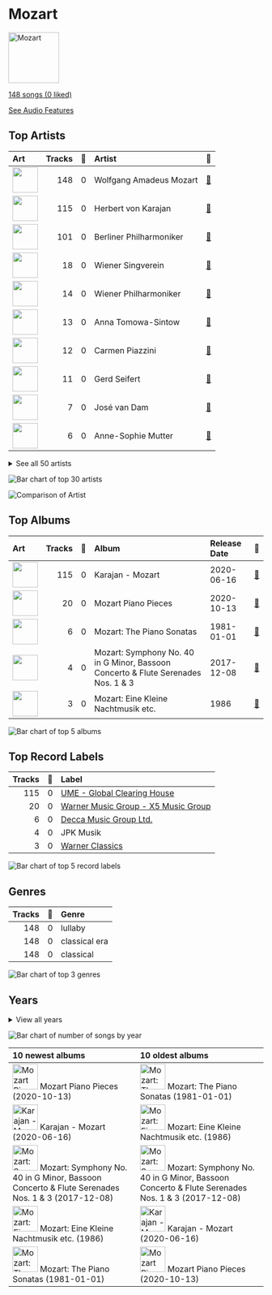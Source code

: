 # Mozart


<img src="https://i.scdn.co/image/ab67616d0000b273fdf2a7d7437db7a75da73167" alt="Mozart" width="100" />

[148 songs (0 liked)](tracks.md)

[See Audio Features](audio_features.md)

## Top Artists

| Art | Tracks | 💚 | Artist | 🔗 |
|:---|---:|---:|:---|:---|
| <img src="https://i.scdn.co/image/ab6761610000e5eb7fa9108c6dadb8c3ec21da88" alt="" width="50" /> | 148 | 0 | Wolfgang Amadeus Mozart | [🔗](https://open.spotify.com/artist/4NJhFmfw43RLBLjQvxDuRS) |
| <img src="https://i.scdn.co/image/ab6761610000e5ebf67fde1740e91a88445d5bdd" alt="" width="50" /> | 115 | 0 | Herbert von Karajan | [🔗](https://open.spotify.com/artist/5zCaQxjl110XTrm4LQ1CxY) |
| <img src="https://i.scdn.co/image/ab6761610000e5eb92e0a1e423bd8590dcd43bda" alt="" width="50" /> | 101 | 0 | Berliner Philharmoniker | [🔗](https://open.spotify.com/artist/6uRJnvQ3f8whVnmeoecv5Z) |
| <img src="https://i.scdn.co/image/e403106a45cbd0e2ca51e4d1b18b9a587f9177be" alt="" width="50" /> | 18 | 0 | Wiener Singverein | [🔗](https://open.spotify.com/artist/35QSympF887CO8h5eZHme2) |
| <img src="https://i.scdn.co/image/ab6761610000e5eb4bb5eb0860d831455fab32b6" alt="" width="50" /> | 14 | 0 | Wiener Philharmoniker | [🔗](https://open.spotify.com/artist/003f4bk13c6Q3gAUXv7dGJ) |
| <img src="https://i.scdn.co/image/3a82b1bfa9beaa82deb0b380a94cb6dc197ee073" alt="" width="50" /> | 13 | 0 | Anna Tomowa-Sintow | [🔗](https://open.spotify.com/artist/6NSIW1uEq8JZmxEkHMF17c) |
| <img src="https://i.scdn.co/image/1dc8f4430bbf39a814e3413892c020122215924f" alt="" width="50" /> | 12 | 0 | Carmen Piazzini | [🔗](https://open.spotify.com/artist/6aQUOvrKLOquCAvIGdIwTx) |
| <img src="https://i.scdn.co/image/ab67616d0000b2731793174d9892a98c3fd2d09b" alt="" width="50" /> | 11 | 0 | Gerd Seifert | [🔗](https://open.spotify.com/artist/4aIYtx2Z5X9vRlysnruy66) |
| <img src="https://i.scdn.co/image/7edeefee1e00dc240f153b601cf735baba09a17a" alt="" width="50" /> | 7 | 0 | José van Dam | [🔗](https://open.spotify.com/artist/5qNUHMEhszyeXNYMn4sswd) |
| <img src="https://i.scdn.co/image/ab6761610000e5ebae5e23c13f72e0ee01dfa99b" alt="" width="50" /> | 6 | 0 | Anne-Sophie Mutter | [🔗](https://open.spotify.com/artist/6pzfUmBsQAKxOhy0NSi8zn) |


<details>
<summary>See all 50 artists</summary>

| Art | Tracks | 💚 | Artist | 🔗 |
|:---|---:|---:|:---|:---|
| <img src="https://i.scdn.co/image/ab67616d0000b27322070c61a7616392f04f070f" alt="" width="50" /> | 6 | 0 | Agnes Baltsa | [🔗](https://open.spotify.com/artist/2amF56vDuTTbZJQsqUgbuC) |
| <img src="https://i.scdn.co/image/ab6761610000e5eb0931477643a0f9b69d261c41" alt="" width="50" /> | 6 | 0 | András Schiff | [🔗](https://open.spotify.com/artist/24K6LTZFqBAvKsorwK0iXd) |
| <img src="https://i.scdn.co/image/ab67616d0000b273629fe5d9aee2869873b588bd" alt="" width="50" /> | 5 | 0 | Werner Krenn | [🔗](https://open.spotify.com/artist/3PuXD6h01YqjNWQ055CWxA) |
| <img src="https://i.scdn.co/image/ab67616d0000b2733658c17a5357171441798302" alt="" width="50" /> | 4 | 0 | Gottfried Hornik | [🔗](https://open.spotify.com/artist/6aFQ4LADfHVe08B5gQuE8X) |
| <img src="https://i.scdn.co/image/ab67616d0000b273ad029134625e13b2823b8b83" alt="" width="50" /> | 4 | 0 | Cologne New Philharmonic Orchestra | [🔗](https://open.spotify.com/artist/4jSOT0xN5OKPgEfawfzInB) |
| <img src="https://i.scdn.co/image/ab67616d0000b273774a4d3dd9d4fca18fa2180b" alt="" width="50" /> | 4 | 0 | Helga Muller-Molinari | [🔗](https://open.spotify.com/artist/3s5xNX5n6PAzpusMRhmHbA) |
| <img src="https://i.scdn.co/image/ab67616d0000b273e5fbe9a1e3f348399ce21904" alt="" width="50" /> | 4 | 0 | Manfred Klier | [🔗](https://open.spotify.com/artist/3KkpLfmwQob3Y75ePPdtse) |
| <img src="https://i.scdn.co/image/a97382fc1e98c5a755daf70d7a9355f673811707" alt="" width="50" /> | 4 | 0 | Vinson Cole | [🔗](https://open.spotify.com/artist/2j6cP3f3TxyHzcKdWYSm6h) |
| <img src="https://i.scdn.co/image/ab67616d0000b273a3096c4f027435226cdfd8e1" alt="" width="50" /> | 4 | 0 | Mikhail Gantvarg | [🔗](https://open.spotify.com/artist/1SCRjxxRnRFsoctLKXIoZx) |
| <img src="https://i.scdn.co/image/ab67616d0000b273774a4d3dd9d4fca18fa2180b" alt="" width="50" /> | 4 | 0 | Paata Burchuladze | [🔗](https://open.spotify.com/artist/1JzOJmq9kk0u7OWqzXkBcc) |
| <img src="https://i.scdn.co/image/ab67616d0000b273ad029134625e13b2823b8b83" alt="" width="50" /> | 4 | 0 | Volker Hartung | [🔗](https://open.spotify.com/artist/19nzpbhd3Yv5PQXtWKZkhX) |
| <img src="https://i.scdn.co/image/ab67616d0000b273a3096c4f027435226cdfd8e1" alt="" width="50" /> | 4 | 0 | The St. Petersburg Soloists | [🔗](https://open.spotify.com/artist/11K9yxwc8iVyEh0ya9v9XY) |
| <img src="nan" alt="" width="50" /> | 3 | 0 | Ossip Schnirlin | [🔗](https://open.spotify.com/artist/7eI7DJSWlJy2W2337B9oTL) |
| <img src="https://i.scdn.co/image/ab6761610000e5ebc8b13e554131116bf311f242" alt="" width="50" /> | 3 | 0 | Academy of St. Martin in the Fields | [🔗](https://open.spotify.com/artist/77CaCn32H4mOMQA7UElzfF) |
| <img src="https://i.scdn.co/image/a3a6a9144487c4a31235748c406e91ba222d2be6" alt="" width="50" /> | 3 | 0 | Joseph Joachim | [🔗](https://open.spotify.com/artist/6QuJ4aZSRMebqwDXiJ3SuA) |
| <img src="https://i.scdn.co/image/addf4464734979a85ef71a61c421f23a6bc143ae" alt="" width="50" /> | 3 | 0 | Sir Neville Marriner | [🔗](https://open.spotify.com/artist/6NUhQz7eAEsZvjEHTKHux9) |
| <img src="nan" alt="" width="50" /> | 3 | 0 | Sam Franko | [🔗](https://open.spotify.com/artist/3vkG71N5uQBzhzwEDr6icH) |
| <img src="https://i.scdn.co/image/ab67616d0000b2733658c17a5357171441798302" alt="" width="50" /> | 3 | 0 | Chor der Deutschen Oper Berlin | [🔗](https://open.spotify.com/artist/2KvV4gawnuMNG74DgSAQ0n) |
| <img src="https://i.scdn.co/image/ab67616d0000b273e521a22d045d61b7c4f5898f" alt="" width="50" /> | 2 | 0 | Elisabeth Sombart | [🔗](https://open.spotify.com/artist/6pp4xqAWH1oHFQX0kJtVvO) |
| <img src="https://i.scdn.co/image/ab67616d0000b2730c88531f06fd93f8e965dd97" alt="" width="50" /> | 2 | 0 | Roberte Mamou | [🔗](https://open.spotify.com/artist/6DsbdauTI2Fn2NN4B1EIUN) |
| <img src="https://i.scdn.co/image/7360142a8274b7d0487de1d1e4b176e6fc34c112" alt="" width="50" /> | 2 | 0 | Berliner Symphoniker | [🔗](https://open.spotify.com/artist/5pF76lplGIvEFGb8lI48hA) |
| <img src="https://i.scdn.co/image/ab67616d0000b273f7084c7092e60fb2de9fb5f7" alt="" width="50" /> | 2 | 0 | Walter Hagen-Groll | [🔗](https://open.spotify.com/artist/5iMb1u0pxxzSPONrB4j0Zb) |
| <img src="https://i.scdn.co/image/2dbbc246942e3d8d71b85250e31ed71fc99b1019" alt="" width="50" /> | 2 | 0 | Francisco Araiza | [🔗](https://open.spotify.com/artist/5M0cOgeTBOetAbsM4FDVDP) |
| <img src="https://i.scdn.co/image/ab67616d0000b273f478f283072a58db18a306b2" alt="" width="50" /> | 2 | 0 | Gerard Oskamp | [🔗](https://open.spotify.com/artist/4TWzdKT6XMuddLAoj6PgXi) |
| <img src="https://i.scdn.co/image/ab67616d0000b273156753578c852f7b694408db" alt="" width="50" /> | 2 | 0 | Munich Youth Orchestra | [🔗](https://open.spotify.com/artist/3jgBofW8eFrbtrsSbLy8Br) |
| <img src="https://i.scdn.co/image/ab67616d0000b2733658c17a5357171441798302" alt="" width="50" /> | 2 | 0 | Karin Ott | [🔗](https://open.spotify.com/artist/2sZHeIbU96txBewcnCJLj7) |
| <img src="https://i.scdn.co/image/654c25787e52d081ca7cf5fb1a6113bd07e9ae04" alt="" width="50" /> | 2 | 0 | Edith Mathis | [🔗](https://open.spotify.com/artist/0eOythKkGSageuVFr6nDHf) |
| <img src="nan" alt="" width="50" /> | 2 | 0 | Jordi Mora | [🔗](https://open.spotify.com/artist/0bE9Z0z4cxaixqTRU2O5BA) |
| <img src="https://i.scdn.co/image/ab67616d0000b273e72e9d3ec09b350c5d0531a0" alt="" width="50" /> | 2 | 0 | Axel Gillison | [🔗](https://open.spotify.com/artist/05ukT24TP30K50Blikom8z) |
| <img src="https://i.scdn.co/image/ab67616d0000b2737e642d5abb467a88d79bc1ec" alt="" width="50" /> | 1 | 0 | Mostar Symphony Orchestra | [🔗](https://open.spotify.com/artist/70i7O3jytAajMDs0nV0Zbk) |
| <img src="nan" alt="" width="50" /> | 1 | 0 | Wolfgang Bünten | [🔗](https://open.spotify.com/artist/6qZFjcGH1SfhbkrNfnzH7z) |
| <img src="https://i.scdn.co/image/ab67616d0000b27371242db513889a73dc06c2bc" alt="" width="50" /> | 1 | 0 | Heinz Kruse | [🔗](https://open.spotify.com/artist/44kp24Y9MhmQ4RT64CUaV2) |
| <img src="nan" alt="" width="50" /> | 1 | 0 | Tobias Pfulb | [🔗](https://open.spotify.com/artist/2GD6gK1wj1cD8TFGe2BpJC) |
| <img src="nan" alt="" width="50" /> | 1 | 0 | Vestischen Chamber Orchestra | [🔗](https://open.spotify.com/artist/1m3ycS5catGCiLB0J5eKDG) |
| <img src="https://i.scdn.co/image/ab67616d0000b27322070c61a7616392f04f070f" alt="" width="50" /> | 1 | 0 | Janet Perry | [🔗](https://open.spotify.com/artist/1bV3KjOPs1AI3OolJiYogN) |
| <img src="https://i.scdn.co/image/ab67616d0000b2737c3a707e71193bce9aa12c5b" alt="" width="50" /> | 1 | 0 | Hanna Schwarz | [🔗](https://open.spotify.com/artist/0uzYuEP2MlAJ5FdVIYIalx) |
| <img src="https://i.scdn.co/image/ab67616d0000b273877b88f28b401581470add7b" alt="" width="50" /> | 1 | 0 | Christian Schulz | [🔗](https://open.spotify.com/artist/0sqQ1nXbUwTWglq8jWopvZ) |
| <img src="https://i.scdn.co/image/ab67616d0000b2737e642d5abb467a88d79bc1ec" alt="" width="50" /> | 1 | 0 | Ilmar Lapinsch | [🔗](https://open.spotify.com/artist/0dI3iXIxXjAtMkzZCsOVEg) |
| <img src="https://i.scdn.co/image/ab67616d0000b2738dd4042adcca6717a808428b" alt="" width="50" /> | 1 | 0 | Ratko Delorko | [🔗](https://open.spotify.com/artist/0E1sM06TDvSpGqNQBx8FV0) |
| <img src="https://i.scdn.co/image/ab67616d0000b273732b6fb281de1f71f1f5f325" alt="" width="50" /> | 1 | 0 | Gints Berzins | [🔗](https://open.spotify.com/artist/0CqCB3JQz4h9k3qk74ihWT) |

</details>


![Bar chart of top 30 artists](../../images/playlists/mozart/artists.png)

![Comparison of Artist](../../images/playlists/mozart/artists_comparison.png)

## Top Albums

| Art | Tracks | 💚 | Album | Release Date | 🔗 |
|:---|---:|---:|:---|:---|:---|
| <img src="https://i.scdn.co/image/ab67616d0000b273b9cf4faacfd133cab7c867b8" alt="" width="50" /> | 115 | 0 | Karajan - Mozart | 2020-06-16 | [🔗](https://open.spotify.com/album/1HSJhsMIW2EDD4YSSkbc9e) |
| <img src="https://i.scdn.co/image/ab67616d0000b273a78d6aa51909744b78778902" alt="" width="50" /> | 20 | 0 | Mozart Piano Pieces | 2020-10-13 | [🔗](https://open.spotify.com/album/3AYEvo7R1gY4O5xJuMwy3U) |
| <img src="https://i.scdn.co/image/ab67616d0000b273fdf2a7d7437db7a75da73167" alt="" width="50" /> | 6 | 0 | Mozart: The Piano Sonatas | 1981-01-01 | [🔗](https://open.spotify.com/album/1qM2Z3rhkJLQIXnAQpIUdY) |
| <img src="https://i.scdn.co/image/ab67616d0000b2738f579f6adad5e766412bbd18" alt="" width="50" /> | 4 | 0 | Mozart: Symphony No. 40 in G Minor, Bassoon Concerto & Flute Serenades Nos. 1 & 3 | 2017-12-08 | [🔗](https://open.spotify.com/album/3WHqaCZ66SWzL7LyYnrn9y) |
| <img src="https://i.scdn.co/image/ab67616d0000b27350f0e9f3fe510cfe42f5f2d9" alt="" width="50" /> | 3 | 0 | Mozart: Eine Kleine Nachtmusik etc. | 1986 | [🔗](https://open.spotify.com/album/5YCuibCDJrkVcS3UOAYqr9) |

![Bar chart of top 5 albums](../../images/playlists/mozart/albums.png)

## Top Record Labels

| Tracks | 💚 | Label |
|---:|---:|:---|
| 115 | 0 | [UME - Global Clearing House](../../labels/ume___global_clearing_house/overview.md) |
| 20 | 0 | [Warner Music Group - X5 Music Group](../../labels/warner_music_group___x5_music_group/overview.md) |
| 6 | 0 | [Decca Music Group Ltd.](../../labels/decca_music_group_ltd_/overview.md) |
| 4 | 0 | JPK Musik |
| 3 | 0 | [Warner Classics](../../labels/warner_classics/overview.md) |

![Bar chart of top 5 record labels](../../images/playlists/mozart/labels.png)

## Genres

| Tracks | 💚 | Genre |
|---:|---:|:---|
| 148 | 0 | lullaby |
| 148 | 0 | classical era |
| 148 | 0 | classical |

![Bar chart of top 3 genres](../../images/playlists/mozart/genres.png)

## Years


<details>
<summary>View all years</summary>

| Year | Number of Tracks |
|:---|---:|
| [2020](2020.md) | 135 |
| 2017 | 4 |
| 1986 | 3 |
| 1981 | 6 |

</details>


![Bar chart of number of songs by year](../../images/playlists/mozart/years.png)

| 10 newest albums | 10 oldest albums |
|:---|:---|
| <div><img src="https://i.scdn.co/image/ab67616d0000b273a78d6aa51909744b78778902" alt="Mozart Piano Pieces" width="50" /> <span>Mozart Piano Pieces (2020-10-13)</span></div> | <div><img src="https://i.scdn.co/image/ab67616d0000b273fdf2a7d7437db7a75da73167" alt="Mozart: The Piano Sonatas" width="50" /> <span>Mozart: The Piano Sonatas (1981-01-01)</span></div> |
| <div><img src="https://i.scdn.co/image/ab67616d0000b273b9cf4faacfd133cab7c867b8" alt="Karajan - Mozart" width="50" /> <span>Karajan - Mozart (2020-06-16)</span></div> | <div><img src="https://i.scdn.co/image/ab67616d0000b27350f0e9f3fe510cfe42f5f2d9" alt="Mozart: Eine Kleine Nachtmusik etc." width="50" /> <span>Mozart: Eine Kleine Nachtmusik etc. (1986)</span></div> |
| <div><img src="https://i.scdn.co/image/ab67616d0000b2738f579f6adad5e766412bbd18" alt="Mozart: Symphony No. 40 in G Minor, Bassoon Concerto & Flute Serenades Nos. 1 & 3" width="50" /> <span>Mozart: Symphony No. 40 in G Minor, Bassoon Concerto & Flute Serenades Nos. 1 & 3 (2017-12-08)</span></div> | <div><img src="https://i.scdn.co/image/ab67616d0000b2738f579f6adad5e766412bbd18" alt="Mozart: Symphony No. 40 in G Minor, Bassoon Concerto & Flute Serenades Nos. 1 & 3" width="50" /> <span>Mozart: Symphony No. 40 in G Minor, Bassoon Concerto & Flute Serenades Nos. 1 & 3 (2017-12-08)</span></div> |
| <div><img src="https://i.scdn.co/image/ab67616d0000b27350f0e9f3fe510cfe42f5f2d9" alt="Mozart: Eine Kleine Nachtmusik etc." width="50" /> <span>Mozart: Eine Kleine Nachtmusik etc. (1986)</span></div> | <div><img src="https://i.scdn.co/image/ab67616d0000b273b9cf4faacfd133cab7c867b8" alt="Karajan - Mozart" width="50" /> <span>Karajan - Mozart (2020-06-16)</span></div> |
| <div><img src="https://i.scdn.co/image/ab67616d0000b273fdf2a7d7437db7a75da73167" alt="Mozart: The Piano Sonatas" width="50" /> <span>Mozart: The Piano Sonatas (1981-01-01)</span></div> | <div><img src="https://i.scdn.co/image/ab67616d0000b273a78d6aa51909744b78778902" alt="Mozart Piano Pieces" width="50" /> <span>Mozart Piano Pieces (2020-10-13)</span></div> |